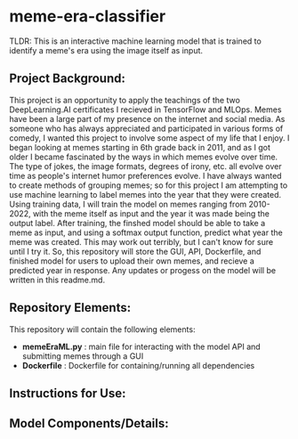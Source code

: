 # meme-era-classifier
TLDR: This is an interactive machine learning model that is trained to identify a meme's era using the image itself as input. 

## Project Background:

This project is an opportunity to apply the teachings of the two DeepLearning.AI certificates I recieved in TensorFlow and MLOps. Memes have been a large part of my presence on the internet and social media. As someone who has always appreciated and participated in various forms of comedy, I wanted this project to involve some aspect of my life that I enjoy. I began looking at memes starting in 6th grade back in 2011, and as I got older I became fascinated by the ways in which memes evolve over time. The type of jokes, the image formats, degrees of irony, etc. all evolve over time as people's internet humor preferences evolve. I have always wanted to create methods of grouping memes; so for this project I am attempting to use machine learning to label memes into the year that they were created. Using training data, I will train the model on memes ranging from 2010-2022, with the meme itself as input and the year it was made being the output label. After training, the finshed model should be able to take a meme as input, and using a softmax output function, predict what year the meme was created. This may work out terribly, but I can't know for sure until I try it. So, this repository will store the GUI, API, Dockerfile, and finished model for users to upload their own memes, and recieve a predicted year in response. Any updates or progess on the model will be written in this readme.md. 



## Repository Elements:
This repository will contain the following elements:
* **memeEraML.py** : main file for interacting with the model API and submitting memes through a GUI 
* **Dockerfile** : Dockerfile for containing/running all dependencies

## Instructions for Use:


## Model Components/Details:
